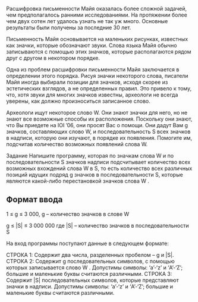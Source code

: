 Расшифровка письменности Майя оказалась более сложной задачей, чем предполагалось ранними исследованиями. На протяжении более чем двух сотен лет удалось узнать не так уж много. Основные результаты были получены за последние 30 лет.

Письменность Майя основывается на маленьких рисунках, известных как значки, которые обозначают звуки. Слова языка Майя обычно записываются с помощью этих значков, которые располагаются рядом друг с другом в некотором порядке.

Одна из проблем расшифровки письменности Майя заключается в определении этого порядка. Рисуя значки некоторого слова, писатели Майя иногда выбирали позиции для значков, исходя скорее из эстетических взглядов, а не определенных правил. Это привело к тому, что, хотя звуки для многих значков известны, археологи не всегда уверены, как должно произноситься записанное слово.

Археологи ищут некоторое слово W. Они знают значки для него, но не знают все возможные способы их расположения. Поскольку они знают, что Вы приедете на IOI ’06, они просят Вас о помощи. Они дадут Вам g значков, составляющих слово W, и последовательность S всех значков в надписи, которую они изучают, в порядке их появления. Помогите им, подсчитав количество возможных появлений слова W.

Задание Напишите программу, которая по значкам слова W и по последовательности S значков надписи подсчитывает количество всех возможных вхождений слова W в S, то есть количество всех различных позиций идущих подряд g значков в последовательности S, которые являются какой-либо перестановкой значков слова W .

## Формат ввода
1 ≤ g ≤ 3 000, g – количество значков в слове W

g ≤ |S| ≤ 3 000 000 где |S| – количество значков в последовательности S

На вход программы поступают данные в следующем формате:

СТРОКА 1: Содержит два числа, разделенных пробелом – g и |S|. СТРОКА 2: Содержит g последовательных символов, с помощью которых записывается слово W . Допустимы символы: ‘a’-‘z’ и ‘A’-‘Z’; большие и маленькие буквы считаются различными. СТРОКА 3: Содержит |S| последовательных символов, которые представляют значки в надписи. Допустимы символы: ‘a’-‘z’ и ‘A’-‘Z’; большие и маленькие буквы считаются различными.